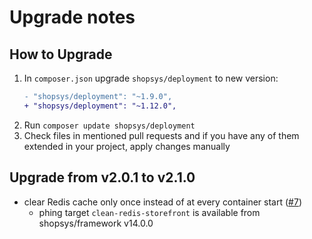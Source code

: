 # Upgrade notes

## How to Upgrade

1. In `composer.json` upgrade `shopsys/deployment` to new version:
    ```diff
   - "shopsys/deployment": "~1.9.0",
   + "shopsys/deployment": "~1.12.0",
    ```
2. Run `composer update shopsys/deployment`
3. Check files in mentioned pull requests and if you have any of them extended in your project, apply changes manually

## Upgrade from v2.0.1 to v2.1.0

- clear Redis cache only once instead of at every container start ([#7](https://github.com/shopsys/deployment/pull/7/files))
    - phing target `clean-redis-storefront` is available from shopsys/framework v14.0.0
